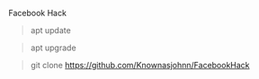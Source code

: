 Facebook Hack
>apt update



>apt upgrade





>git clone https://github.com/Knownasjohnn/FacebookHack
